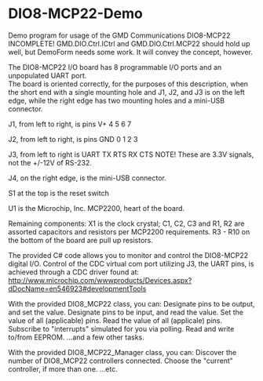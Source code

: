 # DIO8-MCP22-Demo
Demo program for usage of the GMD Communications DIO8-MCP22
INCOMPLETE!
GMD.DIO.Ctrl.ICtrl and GMD.DIO.Ctrl.MCP22 should hold up well, but DemoForm needs some work.  It will convey the concept,
however.

The DIO8-MCP22 I/O board has 8 programmable I/O ports and an unpopulated UART port.  
The board is oriented correctly, for the purposes of this description, when the short end with a single mounting hole and J1,
J2, and J3 is on the left edge, while the right edge has two mounting holes and a mini-USB connector.

J1, from left to right, is pins
 V+ 4 5 6 7

J2, from left to right, is pins
GND 0 1 2 3

J3, from left to right is UART
TX RTS RX CTS
NOTE! These are 3.3V signals, not the +/-12V of RS-232.

J4, on the right edge, is the mini-USB connector.

S1 at the top is the reset switch

U1 is the Microchip, Inc. MCP2200, heart of the board.

Remaining components:
X1 is the clock crystal; C1, C2, C3 and R1, R2 are assorted capacitors and resistors per MCP2200 requirements.
R3 - R10 on the bottom of the board are pull up resistors.

The provided C# code allows you to monitor and control the DIO8-MCP22 digital I/O.  Control of the CDC virtual com port
utilizing J3, the UART pins, is achieved through a CDC driver found at:
http://www.microchip.com/wwwproducts/Devices.aspx?dDocName=en546923#developmentTools

With the provided DIO8_MCP22 class, you can:
Designate pins to be output, and set the value.
Designate pins to be input, and read the value.
Set the value of all (applicable) pins.
Read the value of all (applicale) pins.
Subscribe to "interrupts" simulated for you via polling.
Read and write to/from EEPROM.
...and a few other tasks.

With the provided DIO8_MCP22_Manager class, you can:
Discover the number of DIO8_MCP22 controllers connected.
Choose the "current" controller, if more than one.
...etc.
